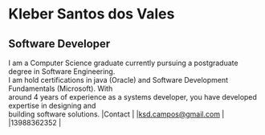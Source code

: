 # Kleber Santos dos Vales
## Software Developer
I am a Computer Science graduate currently pursuing a postgraduate degree in Software Engineering. \
I am hold certifications in java (Oracle) and Software Development Fundamentals (Microsoft). With \
around 4 years of experience as a systems developer, you have developed expertise in designing and \
building software solutions.
|Contact              |
|ksd.campos@gmail.com |
|13988362352          |
